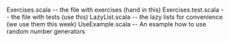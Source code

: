 Exercises.scala      -- the file with exercises (hand in this)
Exercises.test.scala -- the file with tests (use this)
LazyList.scala       -- the lazy lists for convenience (we use them this week)
UseExample.scala     -- An example how to use random number generators
